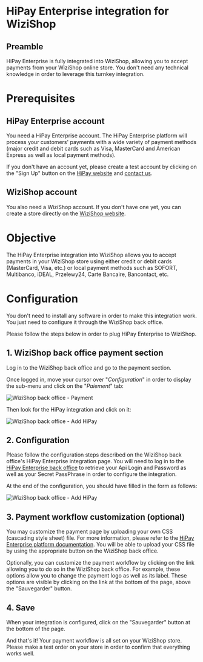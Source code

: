 # HiPay Enterprise integration for WiziShop

## Preamble
HiPay Enterprise is fully integrated into WiziShop, allowing you to accept payments from your WiziShop online store. You don't need any technical knowledge in order to leverage this turnkey integration.

# Prerequisites

## HiPay Enterprise account

You need a HiPay Enterprise account. The HiPay Enterprise platform will process your customers' payments with a wide variety of payment methods (major credit and debit cards such as Visa, MasterCard and American Express as well as local payment methods).

If you don't have an account yet, please create a test account by clicking on the "Sign Up" button on the [HiPay website](https://hipay.com/product-enterprise/) and [contact us](https://hipay.com/company/offices/).

## WiziShop account

You also need a WiziShop account. If you don't have one yet, you can create a store directly on the [WiziShop website](https://www.wizishop.fr/).

# Objective

The HiPay Enterprise integration into WiziShop allows you to accept payments in your WiziShop store using either credit or debit cards (MasterCard, Visa, etc.) or local payment methods such as SOFORT, Multibanco, iDEAL, Przelewy24, Carte Bancaire, Bancontact, etc.

# Configuration

You don't need to install any software in order to make this integration work. You just need to configure it through the WiziShop back office.

Please follow the steps below in order to plug HiPay Enterprise to WiziShop.

## 1. WiziShop back office payment section

Log in to the WiziShop back office and go to the payment section.

Once logged in, move your cursor over "*Configuration*" in order to display the sub-menu and click on the "*Paiement*" tab:

![WiziShop back office - Payment](images/wizishop_payment.png)

Then look for the HiPay integration and click on it:

![WiziShop back office - Add HiPay](images/wizishop_hipay_fullservice.png)

## 2. Configuration

Please follow the configuration steps described on the WiziShop back office's HiPay Enterprise integration page. You will need to log in to the [HiPay Enterprise back office](merchant.hipay-tpp.com) to retrieve your Api Login and Password as well as your Secret PassPhrase in order to configure the integration.

At the end of the configuration, you should have filled in the form as follows:

![WiziShop back office - Add HiPay](images/wizishop_config.png)

## 3. Payment workflow customization (optional)

You may customize the payment page by uploading your own CSS (cascading style sheet) file. For more information, please refer to the [HiPay Enterprise platform documentation](/getting-started/platform-hipay-fullservice/overview/). You will be able to upload your CSS file by using the appropriate button on the WiziShop back office.

Optionally, you can customize the payment workflow by clicking on the link allowing you to do so in the WiziShop back office. For example, these options allow you to change the payment logo as well as its label. These options are visible by clicking on the link at the bottom of the page, above the "Sauvegarder" button.

## 4. Save

When your integration is configured, click on the "Sauvegarder" button at the bottom of the page.

And that's it! Your payment workflow is all set on your WiziShop store. Please make a test order on your store in order to confirm that everything works well.
